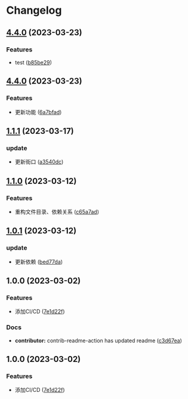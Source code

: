 # Changelog

## [4.4.0](https://github.com/mason369/CRM-Vue/compare/v4.4.0...v4.4.0) (2023-03-23)


### Features

* test ([b85be29](https://github.com/mason369/CRM-Vue/commit/b85be2954f5b882f45842871a9b6d5c3e2a087bc))

## [4.4.0](https://github.com/mason369/CRM-Vue/compare/v1.1.1...v4.4.0) (2023-03-23)


### Features

* 更新功能 ([6a7bfad](https://github.com/mason369/CRM-Vue/commit/6a7bfadc9d827958979306eef53fd1a21d8a92af))

## [1.1.1](https://github.com/mason369/CRM-Vue/compare/v1.1.0...v1.1.1) (2023-03-17)


### update

* 更新街口 ([a3540dc](https://github.com/mason369/CRM-Vue/commit/a3540dc43a9451386018a83eb24504e1e9796cf4))

## [1.1.0](https://github.com/mason369/CRM-Vue/compare/v1.0.1...v1.1.0) (2023-03-12)


### Features

* 重构文件目录、依赖关系 ([c65a7ad](https://github.com/mason369/CRM-Vue/commit/c65a7ad2e5538ce4e0db166fb8412a01dcf82941))

## [1.0.1](https://github.com/mason369/CRM-Vue/compare/v1.0.0...v1.0.1) (2023-03-12)


### update

* 更新依赖 ([bed77da](https://github.com/mason369/CRM-Vue/commit/bed77da5824029794af6267185a50c84fd9d5cd5))

## 1.0.0 (2023-03-02)


### Features

* 添加CI/CD ([7e1d22f](https://github.com/mason369/CRM-Vue/commit/7e1d22fd90a7ddcb79a47dba31db1219fd02aa3f))


### Docs

* **contributor:** contrib-readme-action has updated readme ([c3d67ea](https://github.com/mason369/CRM-Vue/commit/c3d67ea44deeee5fdacfd8cc8d603a54668cc46b))

## 1.0.0 (2023-03-02)


### Features

* 添加CI/CD ([7e1d22f](https://github.com/mason369/CRM-Vue/commit/7e1d22fd90a7ddcb79a47dba31db1219fd02aa3f))

